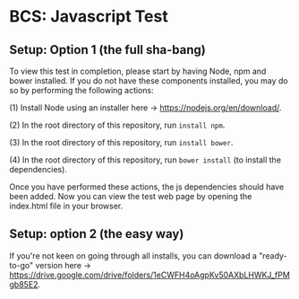 # BCS: Javascript Test

## Setup: Option 1 (the full sha-bang)

To view this test in completion, please start by having Node, npm and bower installed. If you do not have these components installed, you may do so by performing the following actions:

(1) Install Node using an installer here -> https://nodejs.org/en/download/.

(2) In the root directory of this repository, run `install npm`.

(3) In the root directory of this repository, run `install bower`.

(4) In the root directory of this repository, run `bower install` (to install the dependencies).

Once you have performed these actions, the js dependencies should have been added. Now you can view the test web page by opening the index.html file in your browser.

## Setup: option 2 (the easy way)

If you're not keen on going through all installs, you can download a "ready-to-go" version here -> https://drive.google.com/drive/folders/1eCWFH4oAgpKv50AXbLHWKJ_fPMgb85E2.
